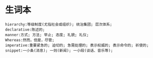 # 生词本

    hierarchy:等级制度(尤指社会或组织); 统治集团; 层次体系;
    declarative:陈述的;
    manner:方式; 方法; 举止; 态度; 礼貌; 礼仪;
    Whereas:然而，但是，尽管;
    imperative:重要紧急的; 迫切的; 急需处理的; 表示权威的; 表示命令的; 祈使的;
    snippet:一小条(消息); 一则(新闻); 一小段(谈话、音乐等);
